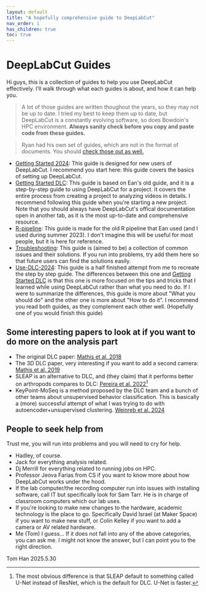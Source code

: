 ```yaml
---
layout: default
title: "A hopefully comprehensive guide to DeepLabCut"
nav_order: 1
has_children: true
toc: true
---
```


# DeepLabCut Guides

Hi guys, this is a collection of guides to help you use DeepLabCut effectively. I'll walk through what each guides is about, and how it can help you.

> A lot of those guides are written thoughout the years, so they may not be up to date. I tried my best to keep them up to date, but DeepLabCut is a constantly evolving software, so does Bowdoin's HPC environment. __Always sanity check before you copy and paste code from these guides.__

> Ryan had his own set of guides, which are not in the format of documents. You should [check those out as well.](https://github.com/HorchLab/DLC-guide-for-Bowdoin-College/tree/main/Ryan's%20Guide)

- [Getting Started 2024](Getting-Started-2024.md): This guide is designed for new users of DeepLabCut. I recommend you start here: this guide covers the basics of setting up DeepLabCut.
- [Getting Started DLC](Getting-Started-DLC.md): This guide is based on Ean's old guide, and it is a step-by-step guide to using DeepLabCut for a project. It covers the entire process from creating a project to analyzing videos in details. I recommend following this guide when you're starting a new project. Note that you should always have DeepLabCut's offical documentation open in another tab, as it is the most up-to-date and comprehensive resource.
- [R-pipeline](R-pipeline.md): This guide is made for the old R pipeline that Ean used (and I used during summer 2023). I don't imagine this will be useful for most people, but it is here for reference.
- [Troubleshooting](Troubleshooting.md): This guide is (aimed to be) a collection of common issues and their solutions. If you run into problems, try add them here so that future users can find the solutions easily.
- [Use-DLC-2024](Use-DLC-2024.md): This guide is a half finished attempt from me to recreate the step by step guide. The differences between this one and [Getting Started DLC](Getting-started-DLC.md) is that this one is more focused on the tips and tricks that I learned while using DeepLabCut rather than what you need to do. If I were to summarize the differences, this guide is more about "What you should do" and the other one is more about "How to do it". I recommend you read both guides, as they complement each other well. (Hopefully one of you would finish this guide)

## Some interesting papers to look at if you want to do more on the analysis part

- The original DLC paper: [Mathis et al. 2018](https://www.nature.com/articles/s41593-018-0209-y)
- The 3D DLC paper, very interesting if you want to add a second camera: [Mathis et al. 2019](https://www.nature.com/articles/s41596-019-0176-0)
- SLEAP is an alternative to DLC, and (they claim) that it performs better on arthropods compares to DLC: [Pereira et al. 2022](hhttps://www.nature.com/articles/s41592-022-01426-1)[^1]
- KeyPoint-MoSeq is a method proposed by the DLC team and a bunch of other teams about unsupervised behavior classification. This is basically a (more) successful attempt of what I was trying to do with autoencoder+unsupervised clustering. [Weinreb et al. 2024](https://www.nature.com/articles/s41592-024-02318-2)

## People to seek help from

Trust me, you will run into problems and you will need to cry for help.

- Hadley, of course.
- Jack for everything analysis related.
- Dj Merrill for everything related to running jobs on HPC.
- Professor Jeova Farias from CS if you want to know more about how DeepLabCut works under the hood.
- If the lab computer/the recording computer run into issues with installing software, call IT but specifically look for Sam Tarr. He is in charge of classroom computers which our lab uses.
- If you're looking to make new changes to the hardware, academic technology is the place to go. Specifically David Israel (at Maker Space) if you want to make new stuff, or Colin Kelley if you want to add a camera or AV related hardware.
- Me (Tom) I guess... If it does not fall into any of the above categories, you can ask me. I might not know the answer, but I can point you to the right direction.

Tom Han 2025.5.30

[^1]: The most obvious difference is that SLEAP default to something called U-Net instead of ResNet, which is the default for DLC. U-Net is faster.
